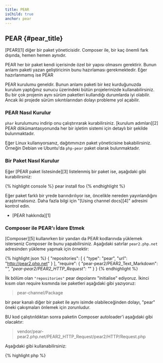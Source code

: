 ```yaml
---
title: PEAR
isChild: true
anchor: pear
---
```


## PEAR {#pear_title}

[PEAR][1] diğer bir paket yöneticisidir. Composer ile, bir kaç önemli fark dışında, hemen hemen aynıdır.

PEAR her bir paket kendi içerisinde özel bir yapısı olmasını gerektirir. Bunun anlamı paketi yazan
geliştiricinin bunu hazırlaması gerekmektedir. Eğer hazırlanmamış ise PEAR

PEAR kurulumu geneldir. Bunun anlamı paketi bir kez kurduğunuzda kurulum yaptığınız sunucu üzerindeki
bütün projelerinizde kullanabilirsiniz. Bu bir çok projenin aynı sürüm paketleri kullandığı durumlarda iyi
olabilir. Ancak iki projede sürüm sıkıntılarından dolayı probleme yol açabilir.

### PEAR Nasıl Kurulur

`phar` kurulumunu indirip onu çalıştırırarak kurabilirsiniz. [kurulum adımları][2] PEAR dökümantasyonunda
her bir işletim sistemi için detaylı bir şekilde bulunmaktadır.

Eğer Linux kullanıyorsanız, dağıtımınızın paket yöneticisine bakabilirsiniz. Örneğin Debian ve Ubuntu'da
``php-pear`` paket olarak bulunmaktadır.

### Bir Paket Nasıl Kurulur

Eğer [PEAR paket listesinde][3] listelenmiş bir paket ise, aşağıdaki gibi kurabilirsiniz:

{% highlight console %}
pear install foo
{% endhighlight %}

Eğer paket farklı bir yrede barındırılıyor ise, öncelikle nereden yayınlandığını araştırmalısınız. Daha fazla
bilgi için "[Using channel docs][4]" adresini kontrol edin.

* [PEAR hakkında][1]

### Composer ile PEAR'ı İdare Etmek

[Composer][5] kullanırken bir yandan da PEAR kodlarınıda yüklemek isterseniz Composer ile bunu yapabilirsiniz. Aşağıdaki satırlar `pear2.php.net` adresinden yükleme yapmak için örnektir:

{% highlight json %}
{
    "repositories": [
        {
            "type": "pear",
            "url": "http://pear2.php.net"
        }
    ],
    "require": {
        "pear-pear2/PEAR2_Text_Markdown": "*",
        "pear-pear2/PEAR2_HTTP_Request": "*"
    }
}
{% endhighlight %}

İlk bölüm olan `"repositories"` pear depolarını "initialise" ediyoruz. İkinci kısım olan require kısmında ise paketleri aşağıdaki gibi yazıyoruz:

> pear-channel/Package

bir pear kanalı diğer bir paket ile aynı isimde olabileceğinden dolayı, "pear" öneki çakışmaları önlemek için zorunludur.

BU kod çalıştırıldıktan sonra paketin Composer autoloader'i aşağıdaki gibi olacaktır:

> vendor/pear-pear2.php.net/PEAR2_HTTP_Request/pear2/HTTP/Request.php

Aşağıdaki gibi kullanabilirsiniz:

{% highlight php %}
<?php
$request = new pear2\HTTP\Request();
{% endhighlight %}

* [PEAR'ın Composer ile kullanımı hakkında daha fazla bilgi][6]



[1]: http://pear.php.net/
[2]: http://pear.php.net/manual/tr/installation.getting.php
[3]: http://pear.php.net/packages.php
[4]: http://pear.php.net/manual/tr/guide.users.commandline.channels.php
[5]: /#composer_and_packagist
[6]: http://getcomposer.org/doc/05-repositories.md#pear
